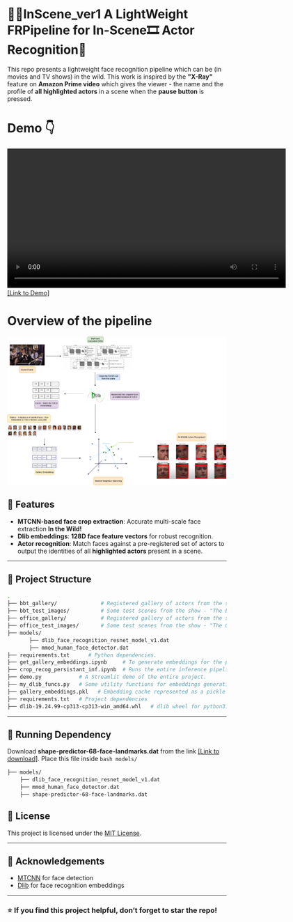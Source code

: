 # 🎥🍿InScene_ver1 A LightWeight FRPipeline for In-Scene🎞️ Actor Recognition🤔
This repo presents a lightweight face recognition pipeline which can be (in movies and TV shows) in the wild. This work is inspired by the **"X-Ray"** feature on **Amazon Prime video** which gives the viewer - the name and the profile of **all highlighted actors** in a scene when the **pause button** is pressed.

# Demo 👇
<video src="demo.mp4" controls width="640"></video>
[[Link to Demo]](https://youtu.be/8GYcTioPrIA "Click to watch")

# Overview of the pipeline
![Alt text](InScene_Full_Workflow_Github.png)

## 🚀 Features

* **MTCNN-based face crop extraction**: Accurate multi-scale face extraction **In the Wild!**
* **Dlib embeddings**: **128D face feature vectors** for robust recognition.
* **Actor recognition**: Match faces against a pre-registered set of actors to output the identities of all **highlighted actors** present in a scene.
---

## 📂 Project Structure

```bash
.
├── bbt_gallery/              # Registered gallery of actors from the show - "The Big Bang Theory".
├── bbt_test_images/          # Some test scenes from the show - "The Big Bang Theory" to be supplied for inference.
├── office_gallery/           # Registered gallery of actors from the show - "The Office".
├── office_test_images/       # Some test scenes from the show - "The Office" to be supplied for inference.
├── models/
       ├── dlib_face_recognition_resnet_model_v1.dat
       ├── mmod_human_face_detector.dat
├── requirements.txt      # Python dependencies.
├── get_gallery_embeddings.ipynb     # To generate embeddings for the pre-registered gallery of actors.
├── crop_recog_persistant_inf.ipynb  # Runs the entire inference pipeline i.e. supply test image --> faces get detected and cropped --> Embeddings get generated and matched with the cached gallery embeddings.
├── demo.py            # A Streamlit demo of the entire project.
├── my_dlib_funcs.py   # Some utility functions for embeddings generation and caching.
├── gallery_embeddings.pkl   # Embedding cache represented as a pickle file.
├── requirements.txt   # Project dependencies
├── dlib-19.24.99-cp313-cp313-win_amd64.whl   # dlib wheel for python3.13
```

---

## 🔧 Running Dependency

Download **shape-predictor-68-face-landmarks.dat** from the link [[Link to download]](https://www.kaggle.com/datasets/sergiovirahonda/shape-predictor-68-face-landmarksdat).
Place this file inside ```bash models/ ```

   ```bash
   ├── models/
       ├── dlib_face_recognition_resnet_model_v1.dat
       ├── mmod_human_face_detector.dat
       ├── shape-predictor-68-face-landmarks.dat
   ```

## 📜 License

This project is licensed under the [MIT License](LICENSE).

---

## 🙌 Acknowledgements

* [MTCNN](https://kpzhang93.github.io/MTCNN_face_detection_alignment/) for face detection
* [Dlib](http://dlib.net/) for face recognition embeddings
  
---

### ⭐ If you find this project helpful, don’t forget to star the repo!




